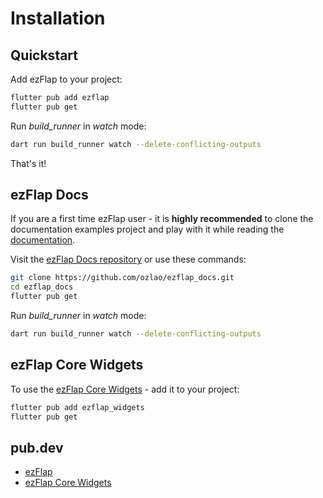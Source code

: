 
# Installation
## Quickstart
Add ezFlap to your project:
```bash
flutter pub add ezflap
flutter pub get
```

Run *build_runner* in _watch_ mode:
```bash
dart run build_runner watch --delete-conflicting-outputs
```

That's it!


## ezFlap Docs
If you are a first time ezFlap user - it is **highly recommended** to clone the documentation examples project and play
with it while reading the [documentation](/docs).

Visit the [ezFlap Docs repository](https://github.com/ozlao/ezflap_docs) or use these commands: 
```bash
git clone https://github.com/ozlao/ezflap_docs.git
cd ezflap_docs
flutter pub get
```

Run *build_runner* in _watch_ mode:
```bash
dart run build_runner watch --delete-conflicting-outputs
```


## ezFlap Core Widgets
To use the [ezFlap Core Widgets](/deep-dive/core-widgets/core-widgets) - add it to your project:
```bash
flutter pub add ezflap_widgets
flutter pub get
```


## pub.dev
 * [ezFlap](https://pub.dev/packages/ezflap)
 * [ezFlap Core Widgets](https://pub.dev/packages/ezflap_widgets)
